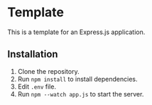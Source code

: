 # Template

This is a template for an Express.js application.

## Installation

1. Clone the repository.
2. Run `npm install` to install dependencies.
3. Edit `.env` file.
4. Run `npm --watch app.js` to start the server.
